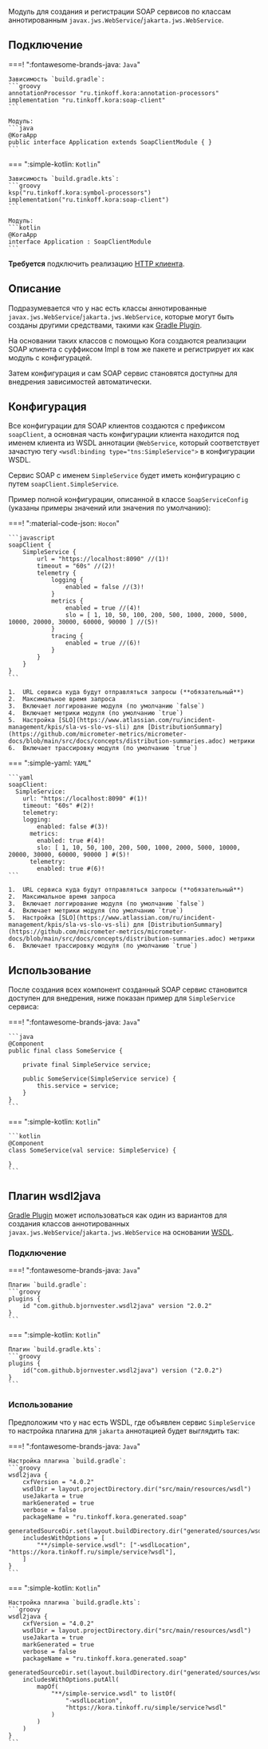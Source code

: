Модуль для создания и регистрации SOAP сервисов по классам аннотированным `javax.jws.WebService`/`jakarta.jws.WebService`.

## Подключение

===! ":fontawesome-brands-java: `Java`"

    Зависимость `build.gradle`:
    ```groovy
    annotationProcessor "ru.tinkoff.kora:annotation-processors"
    implementation "ru.tinkoff.kora:soap-client"
    ```

    Модуль:
    ```java
    @KoraApp
    public interface Application extends SoapClientModule { }
    ```

=== ":simple-kotlin: `Kotlin`"

    Зависимость `build.gradle.kts`:
    ```groovy
    ksp("ru.tinkoff.kora:symbol-processors")
    implementation("ru.tinkoff.kora:soap-client")
    ```

    Модуль:
    ```kotlin
    @KoraApp
    interface Application : SoapClientModule
    ```

**Требуется** подключить реализацию [HTTP клиента](http-client.md).

## Описание

Подразумевается что у нас есть классы аннотированные `javax.jws.WebService`/`jakarta.jws.WebService`, которые могут быть созданы другими средствами, 
такими как [Gradle Plugin](#плагин-wsdl2java).

На основании таких классов с помощью Kora создаются реализации SOAP клиента с суффиксом Impl в том же пакете и регистрирует их как модуль с конфигурацей.

Затем конфигурация и сам SOAP сервис становятся доступны для внедрения зависимостей автоматически.

## Конфигурация

Все конфигурации для SOAP клиентов создаются с префиксом `soapClient`, 
а основная часть конфигурации клиента находится под именем клиента из WSDL аннотации `@WebService`, 
который соответствует зачастую тегу `<wsdl:binding type="tns:SimpleService">` в конфигурации WSDL.

Сервис SOAP с именем `SimpleService` будет иметь конфигурацию с путем `soapClient.SimpleService`.

Пример полной конфигурации, описанной в классе `SoapServiceConfig` (указаны примеры значений или значения по умолчанию):

===! ":material-code-json: `Hocon`"

    ```javascript
    soapClient {
        SimpleService {
            url = "https://localhost:8090" //(1)!
            timeout = "60s" //(2)!
            telemetry {
                logging {
                    enabled = false //(3)!
                }
                metrics {
                    enabled = true //(4)!
                    slo = [ 1, 10, 50, 100, 200, 500, 1000, 2000, 5000, 10000, 20000, 30000, 60000, 90000 ] //(5)!
                }
                tracing {
                    enabled = true //(6)!
                }
            }
        }
    }
    ```

    1.  URL сервиса куда будут отправляться запросы (**обязательный**)
    2.  Максимальное время запроса
    3.  Включает логгирование модуля (по умолчанию `false`)
    4.  Включает метрики модуля (по умолчанию `true`)
    5.  Настройка [SLO](https://www.atlassian.com/ru/incident-management/kpis/sla-vs-slo-vs-sli) для [DistributionSummary](https://github.com/micrometer-metrics/micrometer-docs/blob/main/src/docs/concepts/distribution-summaries.adoc) метрики
    6.  Включает трассировку модуля (по умолчанию `true`)

=== ":simple-yaml: `YAML`"

    ```yaml
    soapClient:
      SimpleService:
        url: "https://localhost:8090" #(1)!
        timeout: "60s" #(2)!
        telemetry:
        logging:
            enabled: false #(3)!
          metrics:
            enabled: true #(4)!
            slo: [ 1, 10, 50, 100, 200, 500, 1000, 2000, 5000, 10000, 20000, 30000, 60000, 90000 ] #(5)!
          telemetry:
            enabled: true #(6)!
    ```

    1.  URL сервиса куда будут отправляться запросы (**обязательный**)
    2.  Максимальное время запроса
    3.  Включает логгирование модуля (по умолчанию `false`)
    4.  Включает метрики модуля (по умолчанию `true`)
    5.  Настройка [SLO](https://www.atlassian.com/ru/incident-management/kpis/sla-vs-slo-vs-sli) для [DistributionSummary](https://github.com/micrometer-metrics/micrometer-docs/blob/main/src/docs/concepts/distribution-summaries.adoc) метрики
    6.  Включает трассировку модуля (по умолчанию `true`)

## Использование

После создания всех компонент созданный SOAP сервис становится доступен для внедрения, ниже показан пример для `SimpleService` сервиса:

===! ":fontawesome-brands-java: `Java`"

    ```java
    @Component
    public final class SomeService {

        private final SimpleService service;

        public SomeService(SimpleService service) {
            this.service = service;
        }
    }
    ```

=== ":simple-kotlin: `Kotlin`"

    ```kotlin
    @Component
    class SomeService(val service: SimpleService) {

    }
    ```

## Плагин wsdl2java

[Gradle Plugin](https://github.com/bjornvester/wsdl2java-gradle-plugin) может использоваться как один из вариантов для создания классов аннотированных `javax.jws.WebService`/`jakarta.jws.WebService`
на основании [WSDL](https://coderlessons.com/tutorials/xml-tekhnologii/uznaite-wsdl/wsdl-kratkoe-rukovodstvo).

### Подключение

===! ":fontawesome-brands-java: `Java`"

    Плагин `build.gradle`:
    ```groovy
    plugins {
        id "com.github.bjornvester.wsdl2java" version "2.0.2"
    }
    ```

=== ":simple-kotlin: `Kotlin`"

    Плагин `build.gradle.kts`:
    ```groovy
    plugins {
        id("com.github.bjornvester.wsdl2java") version ("2.0.2")
    }
    ```

### Использование

Предположим что у нас есть WSDL, где объявлен сервис `SimpleService` то настройка плагина для `jakarta` аннотацией будет выглядить так:

===! ":fontawesome-brands-java: `Java`"

    Настройка плагина `build.gradle`:
    ```groovy
    wsdl2java {
        cxfVersion = "4.0.2"
        wsdlDir = layout.projectDirectory.dir("src/main/resources/wsdl")
        useJakarta = true
        markGenerated = true
        verbose = false
        packageName = "ru.tinkoff.kora.generated.soap"
        generatedSourceDir.set(layout.buildDirectory.dir("generated/sources/wsdl2java/java"))
        includesWithOptions = [
            "**/simple-service.wsdl": ["-wsdlLocation", "https://kora.tinkoff.ru/simple/service?wsdl"],
        ]
    }
    ```

=== ":simple-kotlin: `Kotlin`"

    Настройка плагина `build.gradle.kts`:
    ```groovy
    wsdl2java {
        cxfVersion = "4.0.2"
        wsdlDir = layout.projectDirectory.dir("src/main/resources/wsdl")
        useJakarta = true
        markGenerated = true
        verbose = false
        packageName = "ru.tinkoff.kora.generated.soap"
        generatedSourceDir.set(layout.buildDirectory.dir("generated/sources/wsdl2java/java"))
        includesWithOptions.putAll(
            mapOf(
                "**/simple-service.wsdl" to listOf(
                    "-wsdlLocation",
                    "https://kora.tinkoff.ru/simple/service?wsdl"
                )
            )
        )
    }
    ```
